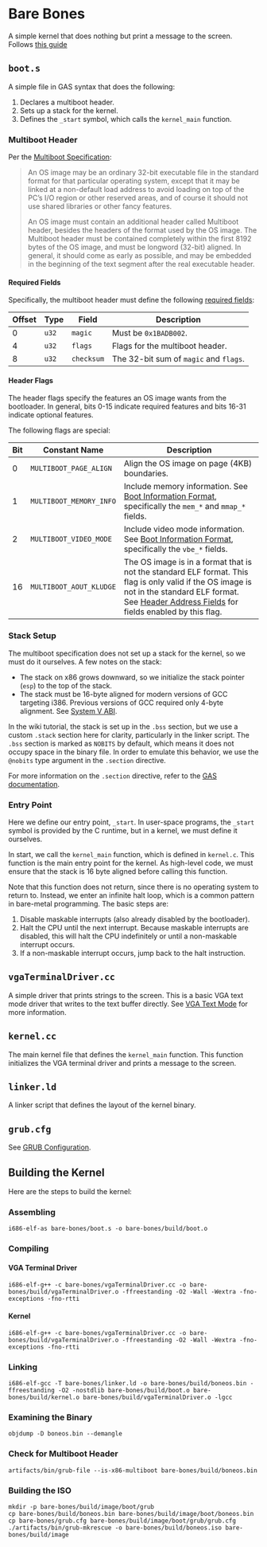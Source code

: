 # Bare Bones

A simple kernel that does nothing but print a message to the screen. Follows [this guide](https://wiki.osdev.org/Bare_Bones)

## `boot.s`

A simple file in GAS syntax that does the following:

1. Declares a multiboot header.
2. Sets up a stack for the kernel.
3. Defines the `_start` symbol, which calls the `kernel_main` function.

### Multiboot Header

Per the [Multiboot Specification](https://www.gnu.org/software/grub/manual/multiboot/multiboot.html):

> An OS image may be an ordinary 32-bit executable file in the standard format for that particular operating system, except that it may be linked at a non-default load address to avoid loading on top of the PC’s I/O region or other reserved areas, and of course it should not use shared libraries or other fancy features.
>
> An OS image must contain an additional header called Multiboot header, besides the headers of the format used by the OS image. The Multiboot header must be contained completely within the first 8192 bytes of the OS image, and must be longword (32-bit) aligned. In general, it should come as early as possible, and may be embedded in the beginning of the text segment after the real executable header.

#### Required Fields

Specifically, the multiboot header must define the following [required fields](https://www.gnu.org/software/grub/manual/multiboot/multiboot.html#Header-magic-fields):

| Offset | Type  | Field      | Description                            |
| ------ | ----- | ---------- | -------------------------------------- |
| 0      | `u32` | `magic`    | Must be `0x1BADB002`.                  |
| 4      | `u32` | `flags`    | Flags for the multiboot header.        |
| 8      | `u32` | `checksum` | The 32-bit sum of `magic` and `flags`. |

#### Header Flags

The header flags specify the features an OS image wants from the bootloader. In general, bits 0-15 indicate required features and bits 16-31 indicate optional features.

The following flags are special:

| Bit | Constant Name           | Description                                                                                                                                                                                                                                                                                       |
| --- | ----------------------- | ------------------------------------------------------------------------------------------------------------------------------------------------------------------------------------------------------------------------------------------------------------------------------------------------- |
| 0   | `MULTIBOOT_PAGE_ALIGN`  | Align the OS image on page (4KB) boundaries.                                                                                                                                                                                                                                                      |
| 1   | `MULTIBOOT_MEMORY_INFO` | Include memory information. See [Boot Information Format](https://www.gnu.org/software/grub/manual/multiboot/multiboot.html#Boot-information-format), specifically the `mem_*` and `mmap_*` fields.                                                                                               |
| 2   | `MULTIBOOT_VIDEO_MODE`  | Include video mode information. See [Boot Information Format](https://www.gnu.org/software/grub/manual/multiboot/multiboot.html#Boot-information-format), specifically the `vbe_*` fields.                                                                                                        |
| 16  | `MULTIBOOT_AOUT_KLUDGE` | The OS image is in a format that is not the standard ELF format. This flag is only valid if the OS image is not in the standard ELF format. See [Header Address Fields](https://www.gnu.org/software/grub/manual/multiboot/multiboot.html#Header-address-fields) for fields enabled by this flag. |

### Stack Setup

The multiboot specification does not set up a stack for the kernel, so we must do it ourselves. A few notes on the stack:

- The stack on x86 grows downward, so we initialize the stack pointer (`esp`) to the top of the stack.
- The stack must be 16-byte aligned for modern versions of GCC targeting i386. Previous versions of GCC required only 4-byte alignment. See [System V ABI](https://wiki.osdev.org/System_V_ABI#i386).

In the wiki tutorial, the stack is set up in the `.bss` section, but we use a custom `.stack` section here for clarity, particularly in the
linker script. The `.bss` section is marked as `NOBITS` by default, which means it does not occupy space in the binary file. In order to emulate
this behavior, we use the `@nobits` type argument in the `.section` directive.

For more information on the `.section` directive, refer to the [GAS documentation](https://sourceware.org/binutils/docs/as/Section.html#ELF-Version).

### Entry Point

Here we define our entry point, `_start`. In user-space programs, the `_start` symbol is provided by the C runtime, but in a kernel, we must define it ourselves.

In start, we call the `kernel_main` function, which is defined in `kernel.c`. This function is the main entry point for the
kernel. As high-level code, we must ensure that the stack is 16 byte aligned before calling this function.

Note that this function does not return, since there is no operating system to return to. Instead, we enter an infinite halt loop, which is a common pattern in bare-metal programming. The basic steps are:

1. Disable maskable interrupts (also already disabled by the bootloader).
2. Halt the CPU until the next interrupt. Because maskable interrupts are disabled, this will halt the CPU indefinitely or until a non-maskable interrupt occurs.
3. If a non-maskable interrupt occurs, jump back to the halt instruction.

## `vgaTerminalDriver.cc`

A simple driver that prints strings to the screen. This is a basic VGA text mode driver that writes to the text buffer directly. See [VGA Text Mode](https://en.wikipedia.org/wiki/VGA_text_mode) for more information.

## `kernel.cc`

The main kernel file that defines the `kernel_main` function. This function initializes the VGA terminal driver and prints a message to the screen.

## `linker.ld`

A linker script that defines the layout of the kernel binary.

## `grub.cfg`

See [GRUB Configuration](https://www.gnu.org/software/grub/manual/grub/grub.html#Configuration).

## Building the Kernel

Here are the steps to build the kernel:

### Assembling

```console
i686-elf-as bare-bones/boot.s -o bare-bones/build/boot.o
```

### Compiling

#### VGA Terminal Driver

```console
i686-elf-g++ -c bare-bones/vgaTerminalDriver.cc -o bare-bones/build/vgaTerminalDriver.o -ffreestanding -O2 -Wall -Wextra -fno-exceptions -fno-rtti
```

#### Kernel

```console
i686-elf-g++ -c bare-bones/vgaTerminalDriver.cc -o bare-bones/build/vgaTerminalDriver.o -ffreestanding -O2 -Wall -Wextra -fno-exceptions -fno-rtti
```

### Linking

```console
i686-elf-gcc -T bare-bones/linker.ld -o bare-bones/build/boneos.bin -ffreestanding -O2 -nostdlib bare-bones/build/boot.o bare-bones/build/kernel.o bare-bones/build/vgaTerminalDriver.o -lgcc
```

### Examining the Binary

```console
objdump -D boneos.bin --demangle
```

### Check for Multiboot Header

```console
artifacts/bin/grub-file --is-x86-multiboot bare-bones/build/boneos.bin
```

### Building the ISO

```console
mkdir -p bare-bones/build/image/boot/grub
cp bare-bones/build/boneos.bin bare-bones/build/image/boot/boneos.bin
cp bare-bones/grub.cfg bare-bones/build/image/boot/grub/grub.cfg
./artifacts/bin/grub-mkrescue -o bare-bones/build/boneos.iso bare-bones/build/image
```
